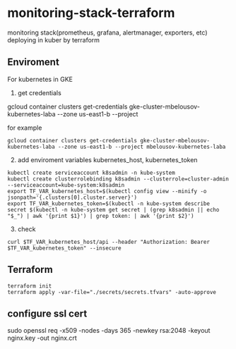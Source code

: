 # monitoring-stack-terraform
monitoring stack(prometheus, grafana, alertmanager, exporters, etc) deploying in kuber by terraform

## Enviroment
For kubernetes in GKE
1. get credentials

gcloud container clusters get-credentials gke-cluster-mbelousov-kubernetes-laba --zone us-east1-b --project <your project name>

for example
```
gcloud container clusters get-credentials gke-cluster-mbelousov-kubernetes-laba --zone us-east1-b --project mbelousov-kubernetes-laba
```


2. add enviroment variables kubernetes_host, kubernetes_token

```
kubectl create serviceaccount k8sadmin -n kube-system
kubectl create clusterrolebinding k8sadmin --clusterrole=cluster-admin --serviceaccount=kube-system:k8sadmin
export TF_VAR_kubernetes_host=$(kubectl config view --minify -o jsonpath='{.clusters[0].cluster.server}')
export TF_VAR_kubernetes_token=$(kubectl -n kube-system describe secret $(kubectl -n kube-system get secret | (grep k8sadmin || echo "$_") | awk '{print $1}') | grep token: | awk '{print $2}')
```

3. check
```
curl $TF_VAR_kubernetes_host/api --header "Authorization: Bearer $TF_VAR_kubernetes_token" --insecure
```

## Terraform
```
terraform init
terraform apply -var-file="./secrets/secrets.tfvars" -auto-approve
```

## configure ssl cert

sudo openssl req -x509 -nodes -days 365 -newkey rsa:2048 -keyout nginx.key -out nginx.crt
